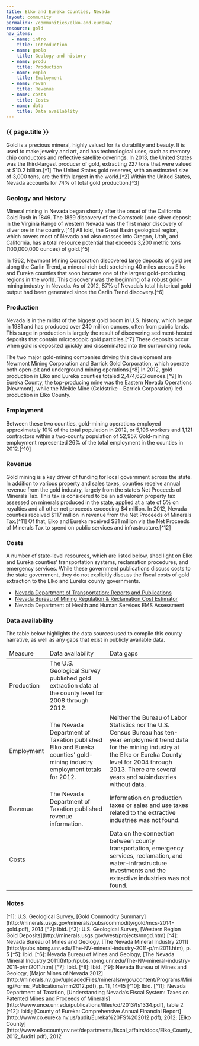 ```yaml
---
title: Elko and Eureka Counties, Nevada
layout: community
permalink: /communities/elko-and-eureka/
resource: gold
nav_items:
  - name: intro
    title: Introduction
  - name: geolo
    title: Geology and history
  - name: produ
    title: Production
  - name: emplo
    title: Employment
  - name: reven
    title: Revenue
  - name: costs
    title: Costs
  - name: data
    title: Data availablity
---
```


<h3><a name="intro" class="communities_content-heading js-comm_section">{{ page.title }}</a></h3>

Gold is a precious mineral, highly valued for its durability and beauty. It is used to make jewelry and art, and has technological uses, such as memory chip conductors and reflective satellite coverings. In 2013, the United States was the third-largest producer of gold, extracting 227 tons that were valued at $10.2 billion.[^1] The United States gold reserves, with an estimated size of 3,000 tons, are the fifth largest in the world.[^2] Within the United States, Nevada accounts for 74% of total gold production.[^3]

<h3><a name="geolo" class="communities_content-heading js-comm_section">Geology and history</a></h3>

Mineral mining in Nevada began shortly after the onset of the California Gold Rush in 1849. The 1859 discovery of the Comstock Lode silver deposit in the Virginia Range of western Nevada was the first major discovery of silver ore in the country.[^4] All told, the Great Basin geological region, which covers most of Nevada and also crosses into Oregon, Utah, and California, has a total resource potential that exceeds 3,200 metric tons (100,000,000 ounces) of gold.[^5]

In 1962, Newmont Mining Corporation discovered large deposits of gold ore along the Carlin Trend, a mineral-rich belt stretching 40 miles across Elko and Eureka counties that soon became one of the largest gold-producing regions in the world. This discovery was the beginning of a robust gold-mining industry in Nevada. As of 2012, 87% of Nevada’s total historical gold output had been generated since the Carlin Trend discovery.[^6]

<h3><a name="produ" class="communities_content-heading js-comm_section">Production</a></h3>

Nevada is in the midst of the biggest gold boom in U.S. history, which began in 1981 and has produced over 240 million ounces, often from public lands. This surge in production is largely the result of discovering sediment-hosted deposits that contain microscopic gold particles.[^7] These deposits occur when gold is deposited quickly and disseminated into the surrounding rock.

The two major gold-mining companies driving this development are Newmont Mining Corporation and Barrick Gold Corporation, which operate both open-pit and underground mining operations.[^8] In 2012, gold production in Elko and Eureka counties totaled 2,474,623 ounces.[^9] In Eureka County, the top-producing mine was the Eastern Nevada Operations (Newmont), while the Meikle Mine (Goldstrike – Barrick Corporation) led production in Elko County.

<h3><a name="emplo" class="communities_content-heading js-comm_section">Employment</a></h3>

Between these two counties, gold-mining operations employed approximately 10% of the total population in 2012, or 5,196 workers and 1,121 contractors within a two-county population of 52,957. Gold-mining employment represented 26% of the total employment in the counties in 2012.[^10]

<h3><a name="reven" class="communities_content-heading js-comm_section">Revenue</a></h3>

Gold mining is a key driver of funding for local government across the state. In addition to various property and sales taxes, counties receive annual revenue from the gold industry, largely from the state’s Net Proceeds of Minerals Tax. This tax is considered to be an ad valorem property tax assessed on minerals produced in the state, applied at a rate of 5% on royalties and all other net proceeds exceeding $4 million. In 2012, Nevada counties received $117 million in revenue from the Net Proceeds of Minerals Tax.[^11] Of that, Elko and Eureka received $31 million via the Net Proceeds of Minerals Tax to spend on public services and infrastructure.[^12]

<h3><a name="costs" class="communities_content-heading js-comm_section">Costs</a></h3>

A number of state-level resources, which are listed below, shed light on Elko and Eureka counties’ transportation systems, reclamation procedures, and emergency services. While these government publications discuss costs to the state government, they do not explicitly discuss the fiscal costs of gold extraction to the Elko and Eureka county governments.

<ul>
	<li><a href="http://www.nevadadot.com/Documents/Reports_and_Publications.aspx">Nevada Department of Transportation: Reports and Publications</a></li>
	<li><a href="http://ndep.nv.gov/bmrr/cost.htm">Nevada Bureau of Mining Regulation & Reclamation Cost Estimator</a></li>
	<li>Nevada Department of Health and Human Services EMS Assessment</a></li>
</ul>	

<h3><a name="data" class="communities_content-heading js-comm_section">Data availability</a></h3>

The table below highlights the data sources used to compile this county narrative, as well as any gaps that exist in publicly available data.

<table>
  <thead>
    <tr>
      <td>Measure</td>
      <td>Data availability</td>
      <td>Data gaps</td>
    </tr>
  </thead>
  <tbody>
    <tr>
      <td>Production</td>
      <td>The U.S. Geological Survey published gold extraction data at the county level for 2008 through 2012.</td>
      <td></td>
    </tr>
    <tr>
      <td>Employment</td>
      <td>The Nevada Department of Taxation published Elko and Eureka counties’ gold-mining industry employment totals for 2012.</td>
      <td>Neither the Bureau of Labor Statistics nor the U.S. Census Bureau has ten-year employment trend data for the mining industry at the Elko or Eureka County level for 2004 through 2013. There are several years and subindustries without data.</td>
    </tr>
    <tr>
      <td>Revenue</td>
      <td>The Nevada Department of Taxation published revenue information.</td>
      <td>Information on production taxes or sales and use taxes related to the extractive industries was not found.</td>
    </tr>
    <tr>
      <td>Costs</td>
      <td></td>
      <td>Data on the connection between county transportation, emergency services, reclamation, and water-infrastructure investments and the extractive industries was not found.</td>
    </tr>
  </tbody>
</table>

<h3 class="communities_content-heading">Notes</h3>
[^1]: U.S. Geological Survey, [Gold Commodity Summary](http://minerals.usgs.gov/minerals/pubs/commodity/gold/mcs-2014-gold.pdf), 2014
[^2]: Ibid.
[^3]: U.S. Geological Survey, [Western Region Gold Deposits](http://minerals.usgs.gov/west/projects/nngd.htm)
[^4]: Nevada Bureau of Mines and Geology, [The Nevada Mineral Industry 2011](http://pubs.nbmg.unr.edu/The-NV-mineral-industry-2011-p/mi2011.htm), p. 5
[^5]: Ibid.
[^6]: Nevada Bureau of Mines and Geology, [The Nevada Mineral Industry 2011](http://pubs.nbmg.unr.edu/The-NV-mineral-industry-2011-p/mi2011.htm)
[^7]: Ibid.
[^8]: Ibid.
[^9]: Nevada Bureau of Mines and Geology, [Major Mines of Nevada 2012](http://minerals.nv.gov/uploadedFiles/mineralsnvgov/content/Programs/Mining/Forms_Publications/mm2012.pdf), p. 11, 14–15
[^10]: Ibid.
[^11]: Nevada Department of Taxation, [Understanding Nevada’s Fiscal System: Taxes on Patented Mines and Proceeds of Minerals](http://www.unce.unr.edu/publications/files/cd/2013/fs1334.pdf), table 2
[^12]: Ibid.; [County of Eureka: Comprehensive Annual Financial Report](http://www.co.eureka.nv.us/audit/Eureka%20FS%202012.pdf), 2012; [Elko County](http://www.elkocountynv.net/departments/fiscal_affairs/docs/Elko_County_2012_Audit1.pdf), 2012

